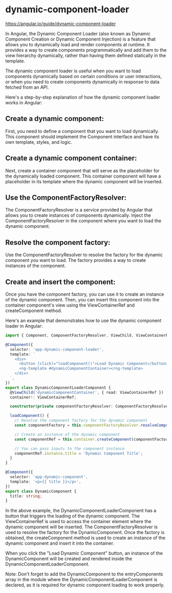 # dynamic-component-loader

https://angular.io/guide/dynamic-component-loader

In Angular, the Dynamic Component Loader (also known as Dynamic Component Creation or Dynamic Component Injection) is a feature that allows you to dynamically load and render components at runtime. It provides a way to create components programmatically and add them to the view hierarchy dynamically, rather than having them defined statically in the template.

The dynamic component loader is useful when you want to load components dynamically based on certain conditions or user interactions, or when you need to create components dynamically in response to data fetched from an API.

Here's a step-by-step explanation of how the dynamic component loader works in Angular:

## Create a dynamic component: 
First, you need to define a component that you want to load dynamically. This component should implement the Component interface and have its own template, styles, and logic.

## Create a dynamic component container: 
Next, create a container component that will serve as the placeholder for the dynamically loaded component. This container component will have a placeholder in its template where the dynamic component will be inserted.

## Use the ComponentFactoryResolver: 
The ComponentFactoryResolver is a service provided by Angular that allows you to create instances of components dynamically. Inject the ComponentFactoryResolver in the component where you want to load the dynamic component.

## Resolve the component factory: 
Use the ComponentFactoryResolver to resolve the factory for the dynamic component you want to load. The factory provides a way to create instances of the component.

## Create and insert the component: 
Once you have the component factory, you can use it to create an instance of the dynamic component. Then, you can insert this component into the container component's view using the ViewContainerRef and createComponent method.

Here's an example that demonstrates how to use the dynamic component loader in Angular:

```typescript
import { Component, ComponentFactoryResolver, ViewChild, ViewContainerRef } from '@angular/core';

@Component({
  selector: 'app-dynamic-component-loader',
  template: `
    <div>
      <button (click)="loadComponent()">Load Dynamic Component</button>
      <ng-template #dynamicComponentContainer></ng-template>
    </div>
  `,
})
export class DynamicComponentLoaderComponent {
  @ViewChild('dynamicComponentContainer', { read: ViewContainerRef })
  container!: ViewContainerRef;

  constructor(private componentFactoryResolver: ComponentFactoryResolver) {}

  loadComponent() {
    // Resolve the component factory for the dynamic component
    const componentFactory = this.componentFactoryResolver.resolveComponentFactory(DynamicComponent);

    // Create an instance of the dynamic component
    const componentRef = this.container.createComponent(componentFactory);

    // You can pass inputs to the component instance
    componentRef.instance.title = 'Dynamic Component Title';
  }
}

@Component({
  selector: 'app-dynamic-component',
  template: '<p>{{ title }}</p>',
})
export class DynamicComponent {
  title: string;
}
```

In the above example, the DynamicComponentLoaderComponent has a button that triggers the loading of the dynamic component. The ViewContainerRef is used to access the container element where the dynamic component will be inserted. The ComponentFactoryResolver is used to resolve the factory for the DynamicComponent. Once the factory is obtained, the createComponent method is used to create an instance of the dynamic component and insert it into the container.

When you click the "Load Dynamic Component" button, an instance of the DynamicComponent will be created and rendered inside the DynamicComponentLoaderComponent.

Note: Don't forget to add the DynamicComponent to the entryComponents array in the module where the DynamicComponentLoaderComponent is declared, as it is required for dynamic component loading to work properly.


